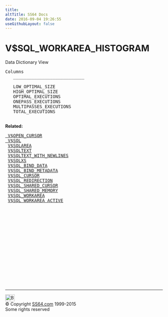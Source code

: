 ```yaml
---
title:
altTitle: SS64 Docs
date: 2016-09-04 19:26:55
useGithubLayout: false
---
```

<!-- #BeginLibraryItem "/Library/head_orav.lbi" --><!-- #EndLibraryItem --><h1>V$SQL_WORKAREA_HISTOGRAM </h1>  
 <p> Data Dictionary View </p> 
 
<pre>Columns
   ___________________________
 
   LOW_OPTIMAL_SIZE
   HIGH_OPTIMAL_SIZE
   OPTIMAL_EXECUTIONS
   ONEPASS_EXECUTIONS
   MULTIPASSES_EXECUTIONS
   TOTAL_EXECUTIONS

</pre>
<p><b>Related:</b></p>
<pre><a href="V$OPEN_CURSOR.html"> V$OPEN_CURSOR</a> 
<a href="V$SQL.html"> V$SQL</a> 
 <a href="V$SQLAREA.html">V$SQLAREA</a> 
 <a href="V$SQLTEXT.html">V$SQLTEXT</a> 
 <a href="V$SQLTEXT_WITH_NEWLINES.html">V$SQLTEXT_WITH_NEWLINES</a> 
 <a href="V$SQLXS.html">V$SQLXS</a> 
 <a href="V$SQL_BIND_DATA.html">V$SQL_BIND_DATA</a> 
 <a href="V$SQL_BIND_METADATA.html">V$SQL_BIND_METADATA</a> 
 <a href="V$SQL_CURSOR.html">V$SQL_CURSOR</a> 
 <a href="V$SQL_REDIRECTION.html">V$SQL_REDIRECTION</a> 
 <a href="V$SQL_SHARED_CURSOR.html">V$SQL_SHARED_CURSOR</a> 
 <a href="V$SQL_SHARED_MEMORY.html">V$SQL_SHARED_MEMORY</a> 
 <a href="V$SQL_WORKAREA.html">V$SQL_WORKAREA</a> 
 <a href="V$SQL_WORKAREA_ACTIVE.html">V$SQL_WORKAREA_ACTIVE</a> </pre><!-- #BeginLibraryItem "/Library/foot_orad.lbi" --><p>
<!-- oracle-footer -->
<ins class="adsbygoogle" style="display:inline-block;width:300px;height:250px" data-ad-client="ca-pub-6140977852749469" data-ad-slot="4275490898"></ins>
<script>
(adsbygoogle = window.adsbygoogle || []).push({});
</script></p>
<hr>
<div id="bl" class="footer"><a href="V$SQL_WORKAREA_HISTOGRAM.html#"><img src="../images/top.png" width="30" height="22" alt="Back to the Top"></a></div>
<div id="br" class="footer, tagline">© Copyright <a href="../index.html">SS64.com</a> 1999-2015<br>
Some rights reserved</div>
<!-- #EndLibraryItem -->

